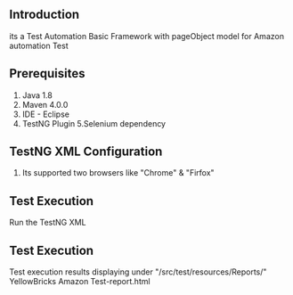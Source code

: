 ## Introduction

its a Test Automation Basic Framework with pageObject model for Amazon automation Test

## Prerequisites

1. Java 1.8
2. Maven 4.0.0
3. IDE - Eclipse
4. TestNG Plugin
5.Selenium dependency


## TestNG XML Configuration
1. Its supported two browsers like "Chrome" & "Firfox"


## Test Execution
Run the TestNG XML

## Test Execution
Test execution results displaying under "/src/test/resources/Reports/"
YellowBricks Amazon Test-report.html


